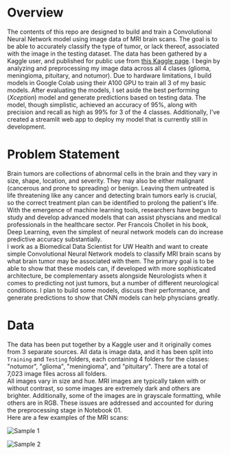 # Overview
The contents of this repo are designed to build and train a Convolutional Neural Network model using image data of MRI brain scans. The goal is to be able to accurately classify the type of tumor, or lack thereof, associated with the image in the testing dataset. The data has been gathered by a Kaggle user, and published for public use from [this Kaggle page](https://www.kaggle.com/datasets/masoudnickparvar/brain-tumor-mri-dataset/data). I begin by analyzing and preprocessing my image data across all 4 clases (glioma, meningioma, pituitary, and notumor). Due to hardware limitations, I build models in Google Colab using their A100 GPU to train all 3 of my basic models. After evaluating the models, I set aside the best performing (*Xception*) model and generate predictions based on testing data. The model, though simplistic, achieved an accuracy of 95%, along with precision and recall as high as 99% for 3 of the 4 classes. Additionally, I've created a streamlit web app to deploy my model that is currently still in development.

# Problem Statement
Brain tumors are collections of abnormal cells in the brain and they vary in size, shape, location, and severity. They may also be either malignant (cancerous and prone to spreading) or benign. Leaving them untreated is life threatening like any cancer and detecting brain tumors early is crucial, so the correct treatment plan can be identified to prolong the patient's life. <br>
With the emergence of machine learning tools, researchers have begun to study and develop advanced models that can assist physcians and medical professionals in the healthcare sector. Per Francois Chollet in his book, Deep Learning, even the simplest of neural network models can do increase predictive accuracy substantially. <br> I work as a Biomedical Data Scientist for UW Health and want to create simple Convolutional Neural Network models to classify MRI brain scans by what brain tumor may be associated with them. The primary goal is to be able to show that these models can, if developed with more sophisticated architecture, be complementary assets alongside Neurologists when it comes to predicting not just tumors, but a number of different neurological conditions. I plan to build some models, discuss their performance, and generate predictions to show that CNN models can help physcians greatly.

# Data
The data has been put together by a Kaggle user and it originally comes from 3 separate sources. All data is image data, and it has been split into `Training` and `Testing` folders, each containing 4 folders for the classes: "notumor", "glioma", "meningioma", and "pituitary". There are a total of 7,023 image files across all folders. <br>
All images vary in size and hue. MRI images are typically taken with or without contrast, so some images are extremely dark and others are brighter. Additionally, some of the images are in grayscale formatting, while others are in RGB. These issues are addressed and accounted for during the preprocessing stage in Notebook 01. <br> 
Here are a few examples of the MRI scans:

![Sample 1]('./images/Tr-no_0020.jpg')

![Sample 2]('./images/Tr-pi_0023.jpg')


